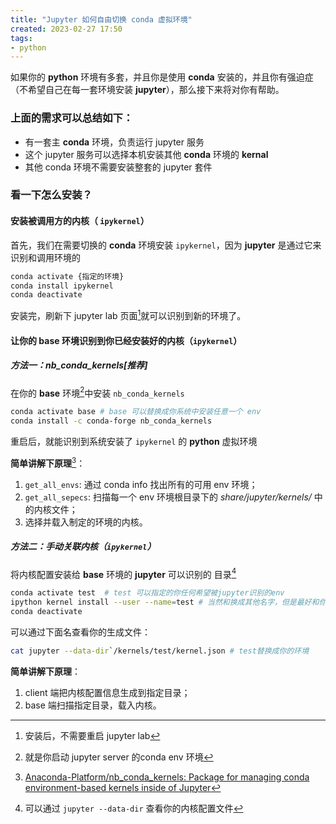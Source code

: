 ```yaml
---
title: "Jupyter 如何自由切换 conda 虚拟环境"
created: 2023-02-27 17:50
tags:
- python
---
```


如果你的 **python** 环境有多套，并且你是使用 **conda** 安装的，并且你有强迫症（不希望自己在每一套环境安装 **jupyter**），那么接下来将对你有帮助。

### 上面的需求可以总结如下：

- 有一套主 **conda** 环境，负责运行 jupyter 服务
- 这个 jupyter 服务可以选择本机安装其他 **conda** 环境的 **kernal**
- 其他 conda 环境不需要安装整套的 jupyter 套件 

### 看一下怎么安装？
#### 安装被调用方的内核（ `ipykernel`）

首先，我们在需要切换的 **conda** 环境安装 `ipykernel`，因为 **jupyter** 是通过它来识别和调用环境的

```bash
conda activate {指定的环境}
conda install ipykernel
conda deactivate
```

安装完，刷新下 jupyter lab 页面[^2]就可以识别到新的环境了。

#### 让你的 base 环境识别到你已经安装好的内核（`ipykernel`）
##### 方法一：nb_conda_kernels[推荐]

在你的 **base** 环境[^1]中安装 `nb_conda_kernels`

```bash
conda activate base # base 可以替换成你系统中安装任意一个 env
conda install -c conda-forge nb_conda_kernels
```

重启后，就能识别到系统安装了  `ipykernel` 的 **python** 虚拟环境

**简单讲解下原理**[^4]：
1. `get_all_envs`: 通过 conda info 找出所有的可用 env 环境；
2. `get_all_sepecs`: 扫描每一个 env 环境根目录下的 *share/jupyter/kernels/*  中的内核文件；
3. 选择并载入制定的环境的内核。

##### 方法二：手动关联内核（`ipykernel`）

将内核配置安装给 **base** 环境的 **jupyter** 可以识别的 目录[^3]

```bash
conda activate test  # test 可以指定的你任何希望被jupyter识别的env
ipython kernel install --user --name=test # 当然和换成其他名字，但是最好和你的 env 关联
conda deactivate
```

可以通过下面名查看你的生成文件：

```bash
cat jupyter --data-dir`/kernels/test/kernel.json # test替换成你的环境
```

**简单讲解下原理**：
1. client 端把内核配置信息生成到指定目录；
2. base 端扫描指定目录，载入内核。

[^1]: 就是你启动 jupyter server 的conda env 环境
[^2]: 安装后，不需要重启 jupyter lab
[^3]: 可以通过 `jupyter --data-dir` 查看你的内核配置文件
[^4]: [Anaconda-Platform/nb_conda_kernels: Package for managing conda environment-based kernels inside of Jupyter](https://github.com/Anaconda-Platform/nb_conda_kernels)